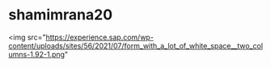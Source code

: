 # shamimrana20
<img src="https://experience.sap.com/wp-content/uploads/sites/56/2021/07/form_with_a_lot_of_white_space__two_columns-1.92-1.png"
